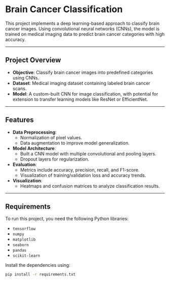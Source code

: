 # Brain Cancer Classification

This project implements a deep learning-based approach to classify brain cancer images. Using convolutional neural networks (CNNs), the model is trained on medical imaging data to predict brain cancer categories with high accuracy.

---

## Project Overview

- **Objective**: Classify brain cancer images into predefined categories using CNNs.
- **Dataset**: Medical imaging dataset containing labeled brain cancer scans.
- **Model**: A custom-built CNN for image classification, with potential for extension to transfer learning models like ResNet or EfficientNet.

---

## Features

- **Data Preprocessing**:
  - Normalization of pixel values.
  - Data augmentation to improve model generalization.
- **Model Architecture**:
  - Built a CNN model with multiple convolutional and pooling layers.
  - Dropout layers for regularization.
- **Evaluation**:
  - Metrics include accuracy, precision, recall, and F1-score.
  - Visualization of training/validation loss and accuracy trends.
- **Visualization**:
  - Heatmaps and confusion matrices to analyze classification results.

---

## Requirements

To run this project, you need the following Python libraries:
- `tensorflow`
- `numpy`
- `matplotlib`
- `seaborn`
- `pandas`
- `scikit-learn`

Install the dependencies using:
```bash
pip install -r requirements.txt
